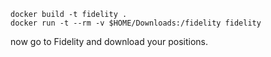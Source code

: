 ```
docker build -t fidelity .
docker run -t --rm -v $HOME/Downloads:/fidelity fidelity
```

now go to Fidelity and download your positions.
